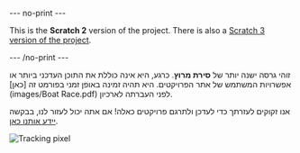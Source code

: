 --- no-print ---

This is the **Scratch 2** version of the project. There is also a [Scratch 3 version of the project](https://projects.raspberrypi.org/he-IL/projects/boat-race).

--- /no-print ---

זוהי גרסה ישנה יותר של **סירת מרוץ**. כרגע, היא אינה כוללת את התוכן העדכני ביותר או אפשרויות המשתמש של אתר הפרויקטים. היא תהיה זמינה באופן זמני בפורמט זה [כאן](images/Boat Race.pdf) לפני העברתה לארכיון.

אנו זקוקים לעזרתך כדי לעדכן ולתרגם פרויקטים כאלה! אם אתה יכול לעזור לנו, בבקשה [יידע אותנו כאן](https://rpf.io/translators).

![Tracking pixel](https://code.org/api/hour/begin_codeclub_boatrace.png)
